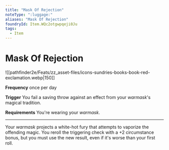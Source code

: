 ```yaml
---
title: "Mask Of Rejection"
noteType: ":luggage:"
aliases: "Mask Of Rejection"
foundryId: Item.WQc2otgwpqeji0Ju
tags:
  - Item
---
```


# Mask Of Rejection
![[pathfinder2e/Feats/zz_asset-files/icons-sundries-books-book-red-exclamation.webp|150]]

**Frequency** once per day

**Trigger** You fail a saving throw against an effect from your _warmask_'s magical tradition.

**Requirements** You're wearing your _warmask_.

* * *

Your _warmask_ projects a white-hot fury that attempts to vaporize the offending magic. You reroll the triggering check with a +2 circumstance bonus, but you must use the new result, even if it's worse than your first roll.
